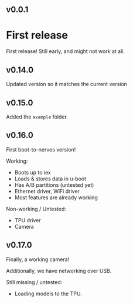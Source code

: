 ## v0.0.1

# First release

First release! Still early, and might not work at all.

## v0.14.0

Updated version so it matches the current version

## v0.15.0

Added the `example` folder.

## v0.16.0

First boot-to-nerves version!

Working:

* Boots up to iex
* Loads & stores data in u-boot
* Has A/B partitions (untested yet)
* Ethernet driver, WiFi driver
* Most features are already working

Non-working / Untested:

* TPU driver
* Camera

## v0.17.0

Finally, a working camera!

Additionally, we have networking over USB.

Still missing / untested:

* Loading models to the TPU.
